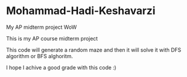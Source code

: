 # Mohammad-Hadi-Keshavarzi
My AP midterm project WoW

This is my AP course midterm project

This code will generate a random maze and then it will solve it with DFS algorithm or BFS alghoritm.

I hope I achive a good grade with this code :)
